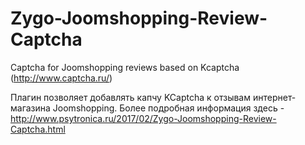 # Zygo-Joomshopping-Review-Captcha
Captcha for Joomshopping reviews based on Kcaptcha (http://www.captcha.ru/)

Плагин позволяет добавлять капчу KCaptcha к отзывам интернет-магазина Joomshopping. 
Более подробная информация здесь - http://www.psytronica.ru/2017/02/Zygo-Joomshopping-Review-Captcha.html
